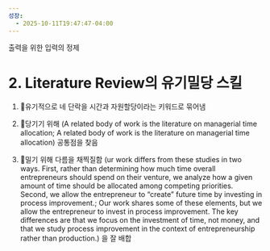 ```yaml
---
성장:
  - 2025-10-11T19:47:47-04:00
---
```

출력을 위한 입력의 정제
# 2. Literature Review의 유기밀당 스킬

1. 🍶유기적으로 네 단락을 시간과 자원할당이라는 키워드로 묶어냄

2. 🥕당기기 위해 (A related body of work is the literature on managerial time allocation; A related body of work is the literature on managerial time allocation) 공통점을 찾음

3. 🤠밀기 위해 다름을 채찍질함 (ur work differs from these studies in two ways. First, rather than determining how much time overall entrepreneurs should spend on their venture, we analyze how a given amount of time should be allocated among competing priorities. Second, we allow the entrepreneur to “create” future time by investing in process improvement.; Our work shares some of these elements, but we allow the entrepreneur to invest in process improvement. The key differences are that we focus on the investment of time, not money, and that we study process improvement in the context of entrepreneurship rather than production.) 을 잘 배합
